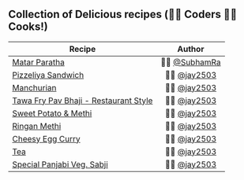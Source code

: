 ## Collection of Delicious recipes (👨‍💻 Coders 👨‍🍳 Cooks!)

| Recipe        | Author           |
| ------------- |:-------------:| 
| [Matar Paratha](/Recipes/MatarParatha.md)      | 👨‍🍳 [@SubhamRa](https://github.com/SubhamRa) | 
| [Pizzeliya Sandwich](/Recipes/PizzeliyaSandwich.md)      | 👨‍🍳 [@jay2503](https://github.com/jay2503)      |   
| [Manchurian](/Recipes/Manchurian.md) | 👨‍🍳 [@jay2503](https://github.com/jay2503)      |    
| [Tawa Fry Pav Bhaji - Restaurant Style](/Recipes/TawaFryPavBhaji.md) | 👨‍🍳 [@jay2503](https://github.com/jay2503)      |    
| [Sweet Potato & Methi](/Recipes/SweetPotatoMethi.md) |  👨‍🍳 [@jay2503](https://github.com/jay2503)      |    
| [Ringan Methi](/Recipes/RinganMethi.md) |   👨‍🍳 [@jay2503](https://github.com/jay2503)      |    
| [Cheesy Egg Curry](/Recipes/CheesyEggCurry.md) |   👨‍🍳 [@jay2503](https://github.com/jay2503)      |    
| [Tea](/Recipes/Tea.md) |   👨‍🍳 [@jay2503](https://github.com/jay2503)      |    
| [Special Panjabi Veg. Sabji](/Recipes/SpVegPanjabiSabji.md) |   👨‍🍳 [@jay2503](https://github.com/jay2503)      |    
